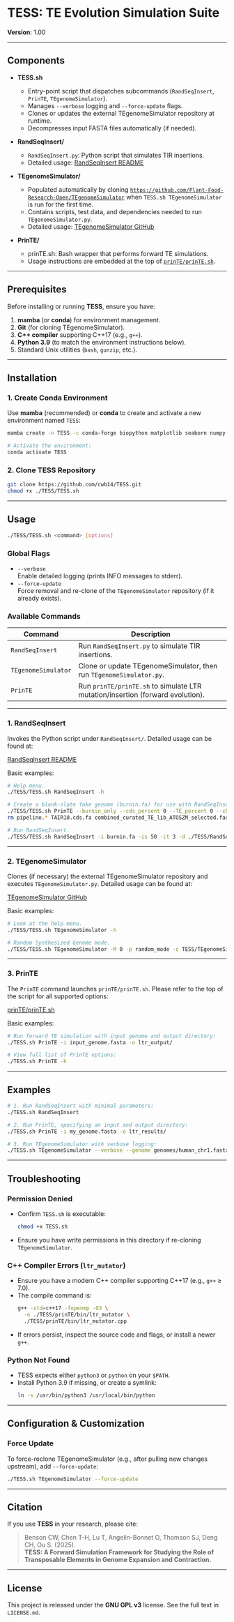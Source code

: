 # TESS: TE Evolution Simulation Suite

**Version**: 1.00  

---

## Components

- **TESS.sh**  
  - Entry-point script that dispatches subcommands (`RandSeqInsert`, `PrinTE`, `TEgenomeSimulator`).  
  - Manages `--verbose` logging and `--force-update` flags.  
  - Clones or updates the external TEgenomeSimulator repository at runtime.  
  - Decompresses input FASTA files automatically (if needed).  

- **RandSeqInsert/**  
  - `RandSeqInsert.py`: Python script that simulates TIR insertions.  
  - Detailed usage: [RandSeqInsert README](https://github.com/cwb14/TESS/blob/main/RandSeqInsert/README.md)

- **TEgenomeSimulator/**  
  - Populated automatically by cloning [`https://github.com/Plant-Food-Research-Open/TEgenomeSimulator`](https://github.com/Plant-Food-Research-Open/TEgenomeSimulator) when `TESS.sh TEgenomeSimulator` is run for the first time.  
  - Contains scripts, test data, and dependencies needed to run `TEgenomeSimulator.py`.  
  - Detailed usage: [TEgenomeSimulator GitHub](https://github.com/Plant-Food-Research-Open/TEgenomeSimulator/tree/main)

- **PrinTE/**  
  - prinTE.sh: Bash wrapper that performs forward TE simulations.  
  - Usage instructions are embedded at the top of [`prinTE/prinTE.sh`](https://github.com/cwb14/TESS/blob/main/prinTE/prinTE.sh).  

---

## Prerequisites

Before installing or running **TESS**, ensure you have:

1. **mamba** (or **conda**) for environment management.  
2. **Git** (for cloning TEgenomeSimulator).  
3. **C++ compiler** supporting C++17 (e.g., `g++`).  
4. **Python 3.9** (to match the environment instructions below).  
5. Standard Unix utilities (`bash`, `gunzip`, etc.).  

---

## Installation

### 1. Create Conda Environment

Use **mamba** (recommended) or **conda** to create and activate a new environment named `TESS`:

```bash
mamba create -n TESS -c conda-forge biopython matplotlib seaborn numpy pandas python=3.9 pyyaml scipy setuptools rmblast graphviz r-viridis

# Activate the environment:
conda activate TESS
```

### 2. Clone TESS Repository

```bash
git clone https://github.com/cwb14/TESS.git
chmod +x ./TESS/TESS.sh
```

---

## Usage

```bash
./TESS/TESS.sh <command> [options]
```

### Global Flags

- `--verbose`  
  Enable detailed logging (prints INFO messages to stderr).  
- `--force-update`  
  Force removal and re-clone of the `TEgenomeSimulator` repository (if it already exists).  

### Available Commands

| Command             | Description                                                                 |
|---------------------|-----------------------------------------------------------------------------|
| `RandSeqInsert`     | Run `RandSeqInsert.py` to simulate TIR insertions.                          |
| `TEgenomeSimulator` | Clone or update TEgenomeSimulator, then run `TEgenomeSimulator.py`.          |
| `PrinTE`            | Run `prinTE/prinTE.sh` to simulate LTR mutation/insertion (forward evolution).  |

---

### 1. RandSeqInsert

Invokes the Python script under `RandSeqInsert/`. Detailed usage can be found at:

[RandSeqInsert README](https://github.com/cwb14/TESS/blob/main/RandSeqInsert/README.md)

Basic examples:

```bash
# Help menu.
./TESS/TESS.sh RandSeqInsert -h

# Create a blank-slate fake genome (burnin.fa) for use with RandSeqInsert. 
./TESS/TESS.sh PrinTE --burnin_only --cds_percent 0 --TE_percent 0 --chr_number 1 --size 100Mb
rm pipeline.* TAIR10.cds.fa combined_curated_TE_lib_ATOSZM_selected.fasta lib* backbone.* burnin_mut_dist.pdf burnin.bed

# Run RandSeqInsert.
./TESS/TESS.sh RandSeqInsert -i burnin.fa -is 50 -it 3 -d ./TESS/RandSeqInsert/lib/TIR/maize/ -w 0.7 --tsd 9 --track --visual
```

---

### 2. TEgenomeSimulator

Clones (if necessary) the external TEgenomeSimulator repository and executes `TEgenomeSimulator.py`. Detailed usage can be found at:

[TEgenomeSimulator GitHub](https://github.com/Plant-Food-Research-Open/TEgenomeSimulator/tree/main)

Basic examples:

```bash
# Look at the help menu.
./TESS/TESS.sh TEgenomeSimulator -h

# Random Synthesized Genome mode.
./TESS/TESS.sh TEgenomeSimulator -M 0 -p random_mode -c TESS/TEgenomeSimulator/test/input/random_genome_chr_index.csv -r TESS/TEgenomeSimulator/test/input/combined_curated_TE_lib_ATOSZM_selected.fasta -m 5 -n 1 -o random_mode_test
```

---
### 3. PrinTE

The `PrinTE` command launches `prinTE/prinTE.sh`. Please refer to the top of the script for all supported options:

[prinTE/prinTE.sh](https://github.com/cwb14/TESS/blob/main/prinTE/prinTE.sh)

Basic examples:

```bash
# Run forward TE simulation with input genome and output directory:
./TESS.sh PrinTE -i input_genome.fasta -o ltr_output/

# View full list of PrinTE options:
./TESS.sh PrinTE -h
```

---

## Examples

```bash
# 1. Run RandSeqInsert with minimal parameters:
./TESS.sh RandSeqInsert

# 2. Run PrinTE, specifying an input and output directory:
./TESS.sh PrinTE -i my_genome.fasta -o ltr_results/

# 3. Run TEgenomeSimulator with verbose logging:
./TESS.sh TEgenomeSimulator --verbose --genome genomes/human_chr1.fasta --output sims/
```

---

## Troubleshooting

### Permission Denied

- Confirm `TESS.sh` is executable:
  ```bash
  chmod +x TESS.sh
  ```
- Ensure you have write permissions in this directory if re-cloning `TEgenomeSimulator`.

### C++ Compiler Errors (`ltr_mutator`)

- Ensure you have a modern C++ compiler supporting C++17 (e.g., `g++` ≥ 7.0).  
- The compile command is:
  ```bash
  g++ -std=c++17 -fopenmp -O3 \
    -o ./TESS/prinTE/bin/ltr_mutator \
    ./TESS/prinTE/bin/ltr_mutator.cpp
  ```
- If errors persist, inspect the source code and flags, or install a newer `g++`.

### Python Not Found

- TESS expects either `python3` or `python` on your `$PATH`.  
- Install Python 3.9 if missing, or create a symlink:
  ```bash
  ln -s /usr/bin/python3 /usr/local/bin/python
  ```

---

## Configuration & Customization

### Force Update

To force-reclone TEgenomeSimulator (e.g., after pulling new changes upstream), add `--force-update`:

```bash
./TESS.sh TEgenomeSimulator --force-update
```

---

## Citation

If you use **TESS** in your research, please cite:

> Benson CW, Chen T-H, Lu T, Angelin-Bonnet O, Thomson SJ, Deng CH, Ou S. (2025).  
> **TESS: A Forward Simulation Framework for Studying the Role of Transposable Elements in Genome Expansion and Contraction.**

---

## License

This project is released under the **GNU GPL v3** license. See the full text in `LICENSE.md`.
